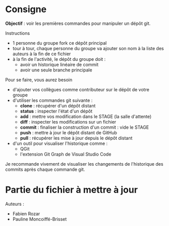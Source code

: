 # Consigne

**Objectif** : voir les premières commandes pour manipuler un dépôt git.

Instructions
 - 1 personne du groupe fork ce dépôt principal
 - tour à tour, chaque personne du groupe va ajouter son nom à la liste
   des auteurs à la fin de ce fichier
 - à la fin de l'activité, le dépôt du groupe doit :
   - avoir un historique linéaire de commit
   - avoir une seule branche principale

Pour se faire, vous aurez besoin
 - d'ajouter vos collègues comme contributeur sur le dépôt de votre groupe
 - d'utiliser les commandes git suivante :
   - **clone** : récupérer d'un dépôt distant
   - **status** : inspecter l'état d'un dépôt
   - **add** : mettre vos modification dans le STAGE (la salle d'attente)
   - **diff** : inspecter les modifications sur un fichier
   - **commit** : finaliser la construction d'un commit : vide le STAGE
   - **push** : mettre à jour le dépôt distant de GitHub
   - **pull** : récupérer les mise à jour depuis le dépôt distant
 - d'un outil pour visualiser l'historique comme :
   - QGit
   - l'extension Git Graph de Visual Studio Code

Je recommande vivement de visualiser les changements de l'historique des commits
après chaque commande git.

# Partie du fichier à mettre à jour

Auteurs :
 - Fabien Rozar
 - Pauline Moncoiffé-Brisset